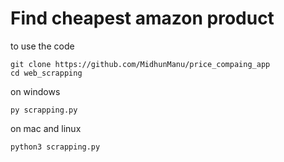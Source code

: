 # Find cheapest amazon product

to use the code
```
git clone https://github.com/MidhunManu/price_compaing_app
cd web_scrapping
```
on windows 
```
py scrapping.py
```

on mac and linux
```
python3 scrapping.py
```
